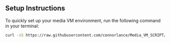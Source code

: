 ## Setup Instructions

To quickly set up your media VM environment, run the following command in your terminal:

```bash
curl -sS https://raw.githubusercontent.com/connorlance/Media_VM_SCRIPT/main/media_VM_script.sh | bash
